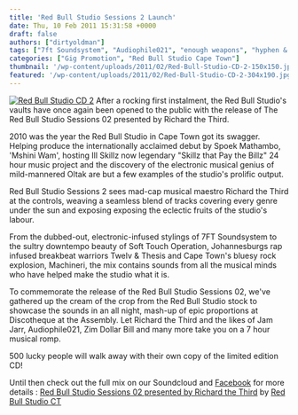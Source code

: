 ```yaml
---
title: 'Red Bull Studio Sessions 2 Launch'
date: Thu, 10 Feb 2011 15:31:58 +0000
draft: false
authors: ["dirtyoldman"]
tags: ["7ft Soundsystem", "Audiophile021", "enough weapons", "hyphen & sfr", "Ill Skillz", "Jam Jarr", "mix n blend", "Oltak", "Red Bull Studio Sessions", "richard the third", "Soft Touch Operation", "The Colonius", "zim dollar bill"]
categories: ["Gig Promotion", "Red Bull Studio Cape Town"]
thumbnail: '/wp-content/uploads/2011/02/Red-Bull-Studio-CD-2-150x150.jpg'
featured: '/wp-content/uploads/2011/02/Red-Bull-Studio-CD-2-304x190.jpg'
---
```


[![](/wp-content/uploads/2011/02/Red-Bull-Studio-CD-2.jpg "Red Bull Studio CD 2")](/2011/02/10/red-bull-studio-sessions-2-launch/red-bull-studio-cd-2/) After a rocking first instalment, the Red Bull Studio's vaults have once again been opened to the public with the release of The Red Bull Studio Sessions 02 presented by Richard the Third.

2010 was the year the Red Bull Studio in Cape Town got its swagger. Helping produce the internationally acclaimed debut by Spoek Mathambo, 'Mshini Wam', hosting Ill Skillz now legendary "Skillz that Pay the Billz" 24 hour music project and the discovery of the electronic musical genius of mild-mannered Oltak are but a few examples of the studio's prolific output.

Red Bull Studio Sessions 2 sees mad-cap musical maestro Richard the Third at the controls, weaving a seamless blend of tracks covering every genre under the sun and exposing exposing the eclectic fruits of the studio's labour.

From the dubbed-out, electronic-infused stylings of 7FT Soundsystem to the sultry downtempo beauty of Soft Touch Operation, Johannesburgs rap infused breakbeat warriors Twelv & Thesis and Cape Town's bluesy rock explosion, Machineri, the mix contains sounds from all the musical minds who have helped make the studio what it is.

To commemorate the release of the Red Bull Studio Sessions 02, we've gathered up the cream of the crop from the Red Bull Studio stock to showcase the sounds in an all night, mash-up of epic proportions at Discotheque at the Assembly. Let Richard the Third and the likes of Jam Jarr, Audiophile021, Zim Dollar Bill and many more take you on a 7 hour musical romp.

500 lucky people will walk away with their own copy of the limited edition CD!

Until then check out the full mix on our Soundcloud and [Facebook](https://www.facebook.com/event.php?eid=124316380973774&index=1) for more details :  [Red Bull Studio Sessions 02 presented by Richard the Third](http://soundcloud.com/red-bull-studio-ct/01-red-bull-studio-sessions-02) by [Red Bull Studio CT](http://soundcloud.com/red-bull-studio-ct)

